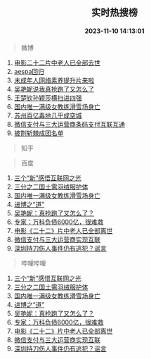 <div align="center"><h2>实时热搜榜</h2><h4>2023-11-10 14:13:01</h4></div>

> 微博  

1. [电影二十二片中老人已全部去世](https://s.weibo.com/weibo?q=%23%E7%94%B5%E5%BD%B1%E4%BA%8C%E5%8D%81%E4%BA%8C%E7%89%87%E4%B8%AD%E8%80%81%E4%BA%BA%E5%B7%B2%E5%85%A8%E9%83%A8%E5%8E%BB%E4%B8%96%23&t=31&band_rank=1&Refer=top)<br />
2. [aespa回归](https://s.weibo.com/weibo?q=aespa%E5%9B%9E%E5%BD%92&t=31&band_rank=2&Refer=top)<br />
3. [未成年人网络素养提升片来啦](https://s.weibo.com/weibo?q=%23%E6%9C%AA%E6%88%90%E5%B9%B4%E4%BA%BA%E7%BD%91%E7%BB%9C%E7%B4%A0%E5%85%BB%E6%8F%90%E5%8D%87%E7%89%87%E6%9D%A5%E5%95%A6%23&t=31&band_rank=3&Refer=top)<br />
4. [吴艳妮说我真抢跑了又怎么了](https://s.weibo.com/weibo?q=%23%E5%90%B4%E8%89%B3%E5%A6%AE%E8%AF%B4%E6%88%91%E7%9C%9F%E6%8A%A2%E8%B7%91%E4%BA%86%E5%8F%88%E6%80%8E%E4%B9%88%E4%BA%86%23&t=31&band_rank=4&Refer=top)<br />
5. [王楚钦孙颖莎横扫进四强](https://s.weibo.com/weibo?q=%23%E7%8E%8B%E6%A5%9A%E9%92%A6%E5%AD%99%E9%A2%96%E8%8E%8E%E6%A8%AA%E6%89%AB%E8%BF%9B%E5%9B%9B%E5%BC%BA%23&t=31&band_rank=5&Refer=top)<br />
6. [国内唯一满级女教练滑雪场身亡](https://s.weibo.com/weibo?q=%23%E5%9B%BD%E5%86%85%E5%94%AF%E4%B8%80%E6%BB%A1%E7%BA%A7%E5%A5%B3%E6%95%99%E7%BB%83%E6%BB%91%E9%9B%AA%E5%9C%BA%E8%BA%AB%E4%BA%A1%23&t=31&band_rank=6&Refer=top)<br />
7. [苏州百亿毒地几乎成空城](https://s.weibo.com/weibo?q=%23%E8%8B%8F%E5%B7%9E%E7%99%BE%E4%BA%BF%E6%AF%92%E5%9C%B0%E5%87%A0%E4%B9%8E%E6%88%90%E7%A9%BA%E5%9F%8E%23&t=31&band_rank=7&Refer=top)<br />
8. [微信支付与三大运营商条码支付互联互通](https://s.weibo.com/weibo?q=%23%E5%BE%AE%E4%BF%A1%E6%94%AF%E4%BB%98%E4%B8%8E%E4%B8%89%E5%A4%A7%E8%BF%90%E8%90%A5%E5%95%86%E6%9D%A1%E7%A0%81%E6%94%AF%E4%BB%98%E4%BA%92%E8%81%94%E4%BA%92%E9%80%9A%23&t=31&band_rank=8&Refer=top)<br />
9. [披荆斩棘成团名单](https://s.weibo.com/weibo?q=%E6%8A%AB%E8%8D%86%E6%96%A9%E6%A3%98%E6%88%90%E5%9B%A2%E5%90%8D%E5%8D%95&t=31&band_rank=9&Refer=top)<br />

> 知乎  


> 百度  

1. [三个“新”感悟互联网之光](https://www.baidu.com/s?wd=%E4%B8%89%E4%B8%AA%E2%80%9C%E6%96%B0%E2%80%9D%E6%84%9F%E6%82%9F%E4%BA%92%E8%81%94%E7%BD%91%E4%B9%8B%E5%85%89&sa=fyb_news&rsv_dl=fyb_news)<br />
2. [三分之二国土需羽绒服护体](https://www.baidu.com/s?wd=%E4%B8%89%E5%88%86%E4%B9%8B%E4%BA%8C%E5%9B%BD%E5%9C%9F%E9%9C%80%E7%BE%BD%E7%BB%92%E6%9C%8D%E6%8A%A4%E4%BD%93&sa=fyb_news&rsv_dl=fyb_news)<br />
3. [国内唯一满级女教练滑雪场身亡](https://www.baidu.com/s?wd=%E5%9B%BD%E5%86%85%E5%94%AF%E4%B8%80%E6%BB%A1%E7%BA%A7%E5%A5%B3%E6%95%99%E7%BB%83%E6%BB%91%E9%9B%AA%E5%9C%BA%E8%BA%AB%E4%BA%A1&sa=fyb_news&rsv_dl=fyb_news)<br />
4. [进博之“道”](https://www.baidu.com/s?wd=%E8%BF%9B%E5%8D%9A%E4%B9%8B%E2%80%9C%E9%81%93%E2%80%9D&sa=fyb_news&rsv_dl=fyb_news)<br />
5. [吴艳妮：真抢跑了又怎么了？](https://www.baidu.com/s?wd=%E5%90%B4%E8%89%B3%E5%A6%AE%EF%BC%9A%E7%9C%9F%E6%8A%A2%E8%B7%91%E4%BA%86%E5%8F%88%E6%80%8E%E4%B9%88%E4%BA%86%EF%BC%9F&sa=fyb_news&rsv_dl=fyb_news)<br />
6. [专家：万科负债6000亿，很难救](https://www.baidu.com/s?wd=%E4%B8%93%E5%AE%B6%EF%BC%9A%E4%B8%87%E7%A7%91%E8%B4%9F%E5%80%BA6000%E4%BA%BF%EF%BC%8C%E5%BE%88%E9%9A%BE%E6%95%91&sa=fyb_news&rsv_dl=fyb_news)<br />
7. [电影《二十二》片中老人已全部离世](https://www.baidu.com/s?wd=%E7%94%B5%E5%BD%B1%E3%80%8A%E4%BA%8C%E5%8D%81%E4%BA%8C%E3%80%8B%E7%89%87%E4%B8%AD%E8%80%81%E4%BA%BA%E5%B7%B2%E5%85%A8%E9%83%A8%E7%A6%BB%E4%B8%96&sa=fyb_news&rsv_dl=fyb_news)<br />
8. [微信支付与三大运营商实现互联](https://www.baidu.com/s?wd=%E5%BE%AE%E4%BF%A1%E6%94%AF%E4%BB%98%E4%B8%8E%E4%B8%89%E5%A4%A7%E8%BF%90%E8%90%A5%E5%95%86%E5%AE%9E%E7%8E%B0%E4%BA%92%E8%81%94&sa=fyb_news&rsv_dl=fyb_news)<br />
9. [深圳持刀伤人事件仍有逃犯？谣言](https://www.baidu.com/s?wd=%E6%B7%B1%E5%9C%B3%E6%8C%81%E5%88%80%E4%BC%A4%E4%BA%BA%E4%BA%8B%E4%BB%B6%E4%BB%8D%E6%9C%89%E9%80%83%E7%8A%AF%EF%BC%9F%E8%B0%A3%E8%A8%80&sa=fyb_news&rsv_dl=fyb_news)<br />

> 哔哩哔哩  

1. [三个“新”感悟互联网之光](https://www.baidu.com/s?wd=%E4%B8%89%E4%B8%AA%E2%80%9C%E6%96%B0%E2%80%9D%E6%84%9F%E6%82%9F%E4%BA%92%E8%81%94%E7%BD%91%E4%B9%8B%E5%85%89&sa=fyb_news&rsv_dl=fyb_news)<br />
2. [三分之二国土需羽绒服护体](https://www.baidu.com/s?wd=%E4%B8%89%E5%88%86%E4%B9%8B%E4%BA%8C%E5%9B%BD%E5%9C%9F%E9%9C%80%E7%BE%BD%E7%BB%92%E6%9C%8D%E6%8A%A4%E4%BD%93&sa=fyb_news&rsv_dl=fyb_news)<br />
3. [国内唯一满级女教练滑雪场身亡](https://www.baidu.com/s?wd=%E5%9B%BD%E5%86%85%E5%94%AF%E4%B8%80%E6%BB%A1%E7%BA%A7%E5%A5%B3%E6%95%99%E7%BB%83%E6%BB%91%E9%9B%AA%E5%9C%BA%E8%BA%AB%E4%BA%A1&sa=fyb_news&rsv_dl=fyb_news)<br />
4. [进博之“道”](https://www.baidu.com/s?wd=%E8%BF%9B%E5%8D%9A%E4%B9%8B%E2%80%9C%E9%81%93%E2%80%9D&sa=fyb_news&rsv_dl=fyb_news)<br />
5. [吴艳妮：真抢跑了又怎么了？](https://www.baidu.com/s?wd=%E5%90%B4%E8%89%B3%E5%A6%AE%EF%BC%9A%E7%9C%9F%E6%8A%A2%E8%B7%91%E4%BA%86%E5%8F%88%E6%80%8E%E4%B9%88%E4%BA%86%EF%BC%9F&sa=fyb_news&rsv_dl=fyb_news)<br />
6. [专家：万科负债6000亿，很难救](https://www.baidu.com/s?wd=%E4%B8%93%E5%AE%B6%EF%BC%9A%E4%B8%87%E7%A7%91%E8%B4%9F%E5%80%BA6000%E4%BA%BF%EF%BC%8C%E5%BE%88%E9%9A%BE%E6%95%91&sa=fyb_news&rsv_dl=fyb_news)<br />
7. [电影《二十二》片中老人已全部离世](https://www.baidu.com/s?wd=%E7%94%B5%E5%BD%B1%E3%80%8A%E4%BA%8C%E5%8D%81%E4%BA%8C%E3%80%8B%E7%89%87%E4%B8%AD%E8%80%81%E4%BA%BA%E5%B7%B2%E5%85%A8%E9%83%A8%E7%A6%BB%E4%B8%96&sa=fyb_news&rsv_dl=fyb_news)<br />
8. [微信支付与三大运营商实现互联](https://www.baidu.com/s?wd=%E5%BE%AE%E4%BF%A1%E6%94%AF%E4%BB%98%E4%B8%8E%E4%B8%89%E5%A4%A7%E8%BF%90%E8%90%A5%E5%95%86%E5%AE%9E%E7%8E%B0%E4%BA%92%E8%81%94&sa=fyb_news&rsv_dl=fyb_news)<br />
9. [深圳持刀伤人事件仍有逃犯？谣言](https://www.baidu.com/s?wd=%E6%B7%B1%E5%9C%B3%E6%8C%81%E5%88%80%E4%BC%A4%E4%BA%BA%E4%BA%8B%E4%BB%B6%E4%BB%8D%E6%9C%89%E9%80%83%E7%8A%AF%EF%BC%9F%E8%B0%A3%E8%A8%80&sa=fyb_news&rsv_dl=fyb_news)<br />
